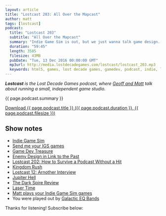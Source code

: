```yaml
---
layout: article
title: "Lostcast 203: All Over the Mapcast"
author: matt
tags: [lostcast]
podcast:
  title: "Lostcast 203"
  subtitle: "All Over the Mapcast"
  summary: "Indie Game Sim is out, but we just wanna talk game design. Gather 'round!"
  duration: "59:45"
  length: 3585
  filesize: 43MB
  pubDate: "Tue, 13 Dec 2016 00:00:00 GMT"
  mp3url: http://media.lostdecadegames.com/lostcast/lostcast_203.mp3
  keywords: html5, games, lost decade games, gamedev, podcast, indie, lostcast
---
```

_**Lostcast** is the Lost Decade Games podcast, where [Geoff and Matt](/about/) talk about running a small, independent game studio._

{{ page.podcast.summary }}

<a class="download-podcast" href="{{ page.podcast.mp3url }}">
	Download {{ page.podcast.title }} ({{ page.podcast.duration }}, {{ page.podcast.filesize }})
</a>

## Show notes

* [Indie Game Sim](http://store.steampowered.com/app/549740)
* [Send me your IGS games](http://www.indiegamesim.com/matt/)
* [Game Dev Treasure](http://www.gamedevtreasure.com/)
* [Enemy Design in Link to the Past](http://www.gamasutra.com/blogs/NathanSavant/20160104/262944/Enemy_Design_in_Link_to_the_Past.php)
* [Lostcast 202: How to Survive a Podcast Without a Hit](http://www.lostdecadegames.com/lostcast-202/)
* [Kingdom Rush](http://www.kingdomrush.com/)
* [Lostcast 12: Arnother Interview](http://www.lostdecadegames.com/lostcast-episode-12-arnother-interview/)
* [Jupiter Hell](https://www.kickstarter.com/projects/2020043306/jupiter-hell-a-modern-turn-based-sci-fi-roguelike)
* [The Dark Spire Review](http://www.gamesradar.com/the-dark-spire-review/)
* [Laser Time](http://www.lasertimepodcast.com/)
* [Matt plays your Indie Game Sim games](https://www.youtube.com/watch?v=UPsTdm1Zmco)
* You were played out by [Galactic EQ Bands](https://joshuamorse.bandcamp.com/track/galactic-eq-bands)

Thanks for listening! Subscribe below:
